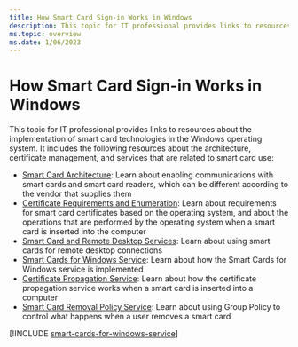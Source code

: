 ```yaml
---
title: How Smart Card Sign-in Works in Windows
description: This topic for IT professional provides links to resources about the implementation of smart card technologies in the Windows operating system.
ms.topic: overview
ms.date: 1/06/2023
---
```


# How Smart Card Sign-in Works in Windows

This topic for IT professional provides links to resources about the implementation of smart card technologies in the Windows operating system. It includes the following resources about the architecture, certificate management, and services that are related to smart card use:

- [Smart Card Architecture](smart-card-architecture.md): Learn about enabling communications with smart cards and smart card readers, which can be different according to the vendor that supplies them
- [Certificate Requirements and Enumeration](smart-card-certificate-requirements-and-enumeration.md): Learn about requirements for smart card certificates based on the operating system, and about the operations that are performed by the operating system when a smart card is inserted into the computer
- [Smart Card and Remote Desktop Services](smart-card-and-remote-desktop-services.md): Learn about using smart cards for remote desktop connections
- [Smart Cards for Windows Service](smart-card-smart-cards-for-windows-service.md): Learn about how the Smart Cards for Windows service is implemented
- [Certificate Propagation Service](smart-card-certificate-propagation-service.md): Learn about how the certificate propagation service works when a smart card is inserted into a computer
- [Smart Card Removal Policy Service](smart-card-removal-policy-service.md): Learn about using Group Policy to control what happens when a user removes a smart card

[!INCLUDE [smart-cards-for-windows-service](../../../../includes/licensing/smart-cards-for-windows-service.md)]